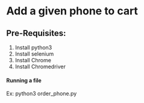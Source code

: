 # Add a given phone to cart

## Pre-Requisites:
1) Install python3
2) Install selenium
3) Install Chrome
4) Install Chromedriver

#### Running a file
Ex: python3 order_phone.py
